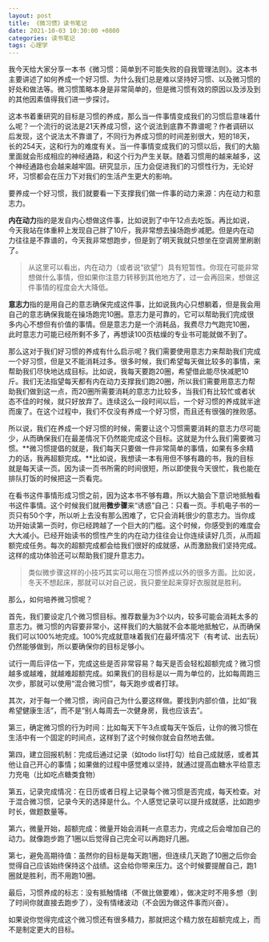 ```yaml
---
layout: post
title: 《微习惯》读书笔记
date: 2021-10-03 10:30:00 +0800
categories: 读书笔记
tags: 心理学
---
```

我今天给大家分享一本书《微习惯：简单到不可能失败的自我管理法则》。这本书主要讲述了如何养成一个好习惯、为什么我们总是难以坚持好习惯、以及微习惯的好处和做法等。微习惯策略本身是非常简单的，但是微习惯有效的原因以及涉及到的其他因素值得我们进一步探讨。

这本书着重研究的目标是习惯的养成，那么当一件事情变成我们的习惯后意味着什么呢？一个流行的说法是21天养成习惯，这个说法到底靠不靠谱呢？作者调研以后发现，这个说法太不靠谱了，不同行为养成习惯的时间差别很大，短的18天，长的254天，这和行为的难度有关。当一件事情变成我们的习惯以后，我们的大脑里面就会形成相应的神经通路，和这个行为产生关联。随着习惯用的越来越多，这个神经通路也会越来越牢固。研究显示，压力会促进我们的习惯性行为，无论好坏，习惯都会在压力下对我们的生活产生更大的影响。

要养成一个好习惯，我们就要看一下支撑我们做一件事的动力来源：内在动力和意志力。

**内在动力**指的是发自内心想做这件事，比如说到了中午12点去吃饭。再比如说，今天我站在体重秤上发现自己胖了10斤，我非常想去操场跑步减肥。但是内在动力往往是不靠谱的，今天我非常想跑步，但是到了明天我就只想坐在空调房里刷剧了。

> 从这里可以看出，内在动力（或者说“欲望”）具有短暂性。你现在可能非常想做什么事情，但如果你注意力转移到其他地方了，过一会再回来，想做这件事情的程度会大大降低。

**意志力**指的是用自己的意志确保完成这件事，比如说我内心只想躺着，但是我会用自己的意志确保我能在操场跑完10圈。意志力是可靠的，它可以帮助我们完成很多内心不想但有价值的事情。但是意志力是一个消耗品，我费尽力气跑完10圈，此时意志力可能已经所剩不多了，再想读100页枯燥的专业书可能就做不到了。

那么这对于我们好习惯的养成有什么启示呢？我们需要使用意志力来帮助我们完成一个好习惯，但是又不能消耗过多。很多时候，我们希望每天做比较多的事情，来帮助我们尽快地达成目标。比如说，我每天要跑20圈，希望借此能尽快减肥10斤。我们无法指望每天都有内在动力支撑我们跑20圈，所以我们需要用意志力帮助我们做到这一点，而20圈所需要消耗的意志力比较多，当我们有比较忙或者状态不佳的时候，就只好放弃了。连续这么一段时间以后，一个好习惯的养成就半途而废了。在这个过程中，我们不仅没有养成一个好习惯，而且还有很强的挫败感。

所以说，我们在养成一个好习惯的时候，需要让这个习惯需要消耗的意志力尽可能少，从而确保我们在最差情况下仍然能完成这个目标。这就是为什么我们需要微习惯。**微习惯提倡的就是，我们每天只要做一件非常简单的事情，如果有多余精力的话，我再超额完成。**比如说，我想读一本有用但不够有趣的书，我的目标就是每天读一页。因为读一页书所需的时间很短，所以即使我今天很忙，我也能在排队打饭的时候把这一页看完。

在看书这件事情形成习惯之前，因为这本书不够有趣，所以大脑会下意识地抵触看书这件事情。这个时候我们就用**微步骤**来“诱惑”自己：只看一页。手机电子书的一页只有50个字，所以听上去没有那么困难了，它只会消耗很少的意志力。当你成功开始读第一页时，你已经跨越了一个巨大的门槛。这个时候，你感受到的难度会大大减小。已经开始读书的惯性产生的内在动力往往会让你连续读好几页，从而超额完成任务。每次的超额完成都会给我们很好的成就感，从而激励我们坚持完成。这样的成功体验还可以帮助我们提升意志力。

> 类似微步骤这样的小技巧其实可以用在习惯养成以外的很多方面。比如说，冬天不想起床，那就可以对自己说，我只要坐起来穿好衣服就是胜利。

那么，如何培养微习惯呢？

首先，我们要设定几个微习惯目标。推荐数量为3个以内，较多可能会消耗太多的意志力。微习惯的内容要非常小，这样我们的大脑就不会本能地抵触它，从而确保我们可以100%地完成。100%完成就意味着我们在最坏情况下（有考试、出去玩）仍然能够做到，所以要确保你的目标足够小。

试行一周后评估一下，完成这些是否非常容易？每天是否会轻松超额完成？微习惯越多或越难，就越难超额完成。如果我们的目标是以一周为单位的，比如每周跑三次步，那就可以使用“混合微习惯”，每天跑步或者打球。

其次，对于每一个微习惯，询问自己为什么要这样做。要找到内部价值，比如“我希望健康生活”，而不是“别人每周去一次健身房，我也应该去”。

第三，确定微习惯的行为时间：比如每天下午3点或每天午饭后，让你的微习惯在生活中有一个固定的时间点，这样到了这个时候你就会自然地去做。

第四，建立回报机制：完成后通过记录（如todo list打勾）给自己成就感，或者其他让自己开心的事情；如果做的过程中感觉难以坚持，就通过提高血糖水平给意志力充电（比如吃点糖类食物）

第五，记录完成情况：在日历或者日程上记录每个微习惯是否完成，每天检查。对于混合微习惯，记录今天的选择是什么。个人感觉记录可以提升成就感，比如跑步时长，做题数量等。

第六，微量开始，超额完成：微量开始会消耗一点意志力，完成之后会增加自己的动力。就像跑步跑了1圈以后觉得自己完全可以再跑好几圈。

第七，避免高期待值：虽然你的目标是每天跑1圈，但连续几天跑了10圈之后你会觉得自己应该始终保持这个战绩。这会给你带来压力。这个时候要提醒自己，跑1圈就是胜利，而不用跑10圈。

最后，习惯养成的标志：没有抵触情绪（不做比做要难），做决定时不用多想（到了时间你就直接去跑步了），没有情绪波动（不会因为做这件事而兴奋）。

如果说你觉得完成这个微习惯还有很多精力，那就把这个精力放在超额完成上，而不是制定更大的目标。